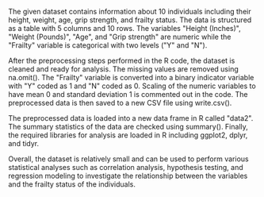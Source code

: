 The given dataset contains information about 10 individuals including their height, weight, age, grip strength, and frailty status. The data is structured as a table with 5 columns and 10 rows. The variables "Height (Inches)", "Weight (Pounds)", "Age", and "Grip strength" are numeric while the "Frailty" variable is categorical with two levels ("Y" and "N").

After the preprocessing steps performed in the R code, the dataset is cleaned and ready for analysis. The missing values are removed using na.omit(). The "Frailty" variable is converted into a binary indicator variable with "Y" coded as 1 and "N" coded as 0. Scaling of the numeric variables to have mean 0 and standard deviation 1 is commented out in the code. The preprocessed data is then saved to a new CSV file using write.csv().

The preprocessed data is loaded into a new data frame in R called "data2". The summary statistics of the data are checked using summary(). Finally, the required libraries for analysis are loaded in R including ggplot2, dplyr, and tidyr.

Overall, the dataset is relatively small and can be used to perform various statistical analyses such as correlation analysis, hypothesis testing, and regression modeling to investigate the relationship between the variables and the frailty status of the individuals.

